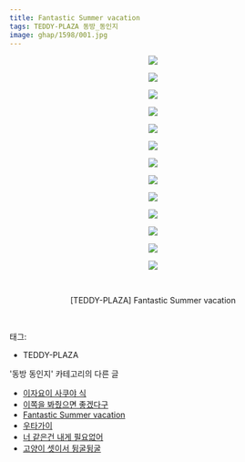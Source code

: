 ```yaml
---
title: Fantastic Summer vacation
tags: TEDDY-PLAZA 동방_동인지
image: ghap/1598/001.jpg
---
```

<div class="article">
<p style="text-align: center; clear: none; float: none;"><img src="{{ site.nasurl }}/ghap/1598/001.jpg"/></p>
<p style="text-align: center; clear: none; float: none;"><img src="{{ site.nasurl }}/ghap/1598/002.jpg"/></p>
<p style="text-align: center; clear: none; float: none;"><img src="{{ site.nasurl }}/ghap/1598/003.jpg"/></p>
<p style="text-align: center; clear: none; float: none;"><img src="{{ site.nasurl }}/ghap/1598/004.jpg"/></p>
<p style="text-align: center; clear: none; float: none;"><img src="{{ site.nasurl }}/ghap/1598/005.jpg"/></p>
<p style="text-align: center; clear: none; float: none;"><img src="{{ site.nasurl }}/ghap/1598/006.jpg"/></p>
<p style="text-align: center; clear: none; float: none;"><img src="{{ site.nasurl }}/ghap/1598/007.jpg"/></p>
<p style="text-align: center; clear: none; float: none;"><img src="{{ site.nasurl }}/ghap/1598/008.jpg"/></p>
<p style="text-align: center; clear: none; float: none;"><img src="{{ site.nasurl }}/ghap/1598/009.jpg"/></p>
<p style="text-align: center; clear: none; float: none;"><img src="{{ site.nasurl }}/ghap/1598/010.jpg"/></p>
<p style="text-align: center; clear: none; float: none;"><img src="{{ site.nasurl }}/ghap/1598/011.jpg"/></p>
<p style="text-align: center; clear: none; float: none;"><img src="{{ site.nasurl }}/ghap/1598/012.jpg"/></p>
<p style="text-align: center; clear: none; float: none;"><img src="{{ site.nasurl }}/ghap/1598/013.jpg"/></p>
<p style="text-align: center; clear: none; float: none;"><br/></p>
<p style="text-align: center; clear: none; float: none;">[TEDDY-PLAZA] Fantastic Summer vacation</p>
<p><br/></p>
</div><div class="tagTrail">
<p>태그: </p>
<ul>
<li>TEDDY-PLAZA</li>
</ul>
</div><div class="another">
<p>'동방 동인지' 카테고리의 다른 글</p>
<ul>
<li><a href="/2016-08-16-ghap_1600">이자요이 사쿠야 식</a></li>
<li><a href="/2016-08-15-ghap_1599">이쪽을 봐줬으면 좋겠다구</a></li>
<li><a href="/2016-08-15-ghap_1598">Fantastic Summer vacation</a></li>
<li><a href="/2016-08-15-ghap_1597">우타가이</a></li>
<li><a href="/2016-08-15-ghap_1596">너 같은건 내게 필요없어</a></li>
<li><a href="/2016-08-15-ghap_1594">고양이 셋이서 뒹굴뒹굴</a></li>
</ul>
</div><div class="cb_module cb_fluid">
<div class="cb_wrt cb_profile">
</div><!-- commentList close -->
</div>